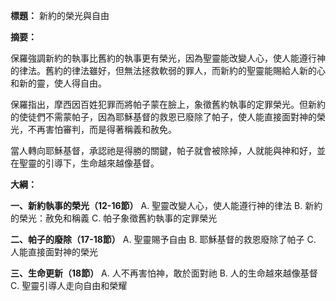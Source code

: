 **標題：** 新約的榮光與自由

**摘要：**

保羅強調新約的執事比舊約的執事更有榮光，因為聖靈能改變人心，使人能遵行神的律法。舊約的律法雖好，但無法拯救軟弱的罪人，而新約的聖靈能賜給人新的心和新的靈，使人得自由。

保羅指出，摩西因百姓犯罪而將帕子蒙在臉上，象徵舊約執事的定罪榮光。但新約的使徒們不需蒙帕子，因為耶穌基督的救恩已廢除了帕子，使人能直接面對神的榮光，不再害怕審判，而是得著稱義和赦免。

當人轉向耶穌基督，承認祂是得勝的關鍵，帕子就會被除掉，人就能與神和好，並在聖靈的引導下，生命越來越像基督。

**大綱：**

**一、新約執事的榮光（12-16節）**
    A. 聖靈改變人心，使人能遵行神的律法
    B. 新約的榮光：赦免和稱義
    C. 帕子象徵舊約執事的定罪榮光

**二、帕子的廢除（17-18節）**
    A. 聖靈賜予自由
    B. 耶穌基督的救恩廢除了帕子
    C. 人能直接面對神的榮光

**三、生命更新（18節）**
    A. 人不再害怕神，敢於面對祂
    B. 人的生命越來越像基督
    C. 聖靈引導人走向自由和榮耀